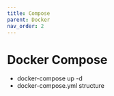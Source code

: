```yaml
---
title: Compose
parent: Docker
nav_order: 2
---
```


# Docker Compose

- docker-compose up -d
- docker-compose.yml structure
